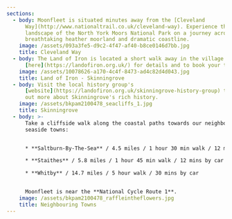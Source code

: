 ```yaml
---
sections:
  - body: Moonfleet is situated minutes away from the [Cleveland
      Way](http://www.nationaltrail.co.uk/cleveland-way). Experience the varied
      landscape of the North York Moors National Park on a journey across
      breathtaking heather moorland and dramatic coastline.
    image: /assets/093a3fe5-d9c2-4f47-af40-b8ce0146d7bb.jpg
    title: Cleveland Way
  - body: The Land of Iron is located a short walk away in the village. Click
      [here](https://landofiron.org.uk/) for details and to book your tickets!
    image: /assets/10078626-a170-4c4f-8473-ad4c82d4d043.jpg
    title: Land of Iron - Skinningrove
  - body: Visit the local history group's
      [website](https://landofiron.org.uk/skinningrove-history-group) to find
      out more about Skinningrove's rich history.
    image: /assets/bkpam2100478_seacliffs_1.jpg
    title: Skinningrove
  - body: >-
      Take a cliffside walk along the coastal paths towards our neighbouring
      seaside towns:


      * **Saltburn-By-The-Sea** / 4.5 miles / 1 hour 30 min walk / 12 mins by car

      * **Staithes** / 5.8 miles / 1 hour 45 min walk / 12 mins by car

      * **Whitby** / 14.7 miles / 5 hour walk / 30 mins by car


      Moonfleet is near the **National Cycle Route 1**.
    image: /assets/bkpam2100478_raffleintheflowers.jpg
    title: Neighbouring Towns
---
```

